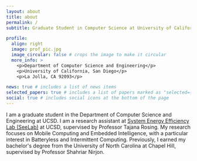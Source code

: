 ```yaml
---
layout: about
title: about
permalink: /
subtitle: Graduate Student in Computer Science at University of California, San Diego

profile:
  align: right
  image: prof_pic.jpg
  image_circular: false # crops the image to make it circular
  more_info: >
    <p>Department of Computer Science and Engineering</p>
    <p>University of California, San Diego</p>
    <p>La Jolla, CA 92093</p>

news: true # includes a list of news items
selected_papers: true # includes a list of papers marked as "selected={true}"
social: true # includes social icons at the bottom of the page
---
```


I am a graduate student in the Department of Computer Science and Engineering at UCSD. I am a research assistant at [System Energy Efficiency Lab (SeeLab)](http://varys.ucsd.edu/) at UCSD, supervised by Professor Tajana Rosing. My research focuses on Mobile Computing and Embedded Intelligence, with a particular interest in Batteryless and Intermittent Computing. Previously, I earned my bachelor's degree from the University of North Carolina at Chapel Hill, supervised by Professor Shahriar Nirjon. 
